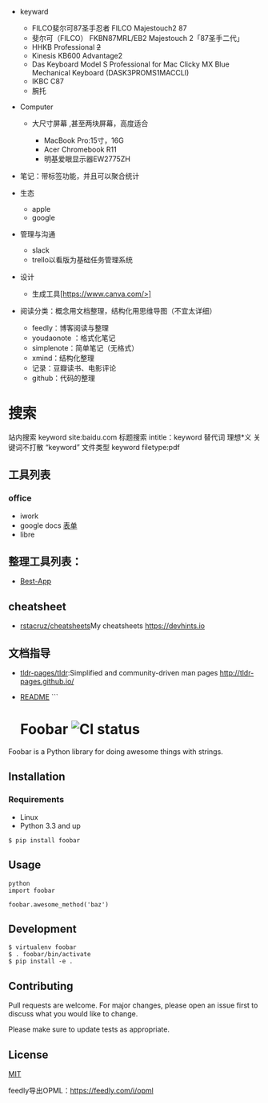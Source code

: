 - keyward

  - FILCO斐尔可87圣手忍者 FILCO Majestouch2 87
  - 斐尔可（FILCO） FKBN87MRL/EB2 Majestouch 2「87圣手二代」
  - HHKB Professional ~~2~~
  - Kinesis KB600 Advantage2
  - Das Keyboard Model S Professional for Mac Clicky MX Blue Mechanical Keyboard (DASK3PROMS1MACCLI)
  - IKBC C87
  - 腕托

- Computer

  - 大尺寸屏幕 ,甚至两块屏幕，高度适合

    - MacBook Pro:15寸，16G
    - Acer Chromebook R11
    - 明基爱眼显示器EW2775ZH

- 笔记：带标签功能，并且可以聚合统计

- 生态

  - apple
  - google

- 管理与沟通

  - slack
  - trello以看版为基础任务管理系统

- 设计

  - 生成工具[https://www.canva.com/>]

- 阅读分类：概念用文档整理，结构化用思维导图（不宜太详细）

  - feedly：博客阅读与整理
  - youdaonote ：格式化笔记
  - simplenote：简单笔记（无格式）
  - xmind：结构化整理
  - 记录：豆瓣读书、电影评论
  - github：代码的整理

# 搜索


站内搜索 keyword site:baidu.com
标题搜索 intitle：keyword
替代词 理想*义
关键词不打散 “keyword”
文件类型 keyword filetype:pdf


## 工具列表

### office

- iwork
- google docs [表单](https://docs.google.com/forms/u/0/)
- libre

## 整理工具列表：

- [Best-App](https://github.com/hzlzh/Best-App)

## cheatsheet

* [rstacruz/cheatsheets](https://github.com/rstacruz/cheatsheets)My cheatsheets https://devhints.io

## 文档指导

* [tldr-pages/tldr](https://github.com/tldr-pages/tldr):Simplified and community-driven man pages http://tldr-pages.github.io/

- [README](https://www.makeareadme.com/) ```

  # Foobar ![CI status](https://img.shields.io/badge/build-passing-brightgreen.svg)

Foobar is a Python library for doing awesome things with strings.

## Installation

### Requirements

- Linux
- Python 3.3 and up

`$ pip install foobar`

## Usage

```
python
import foobar

foobar.awesome_method('baz')
```

## Development

```
$ virtualenv foobar
$ . foobar/bin/activate
$ pip install -e .
```

## Contributing

Pull requests are welcome. For major changes, please open an issue first to discuss what you would like to change.

Please make sure to update tests as appropriate.

## License

[MIT](https://choosealicense.com/licenses/mit/)

feedly导出OPML：https://feedly.com/i/opml


